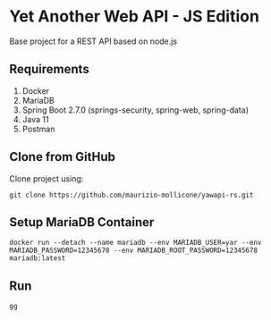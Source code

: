 # Yet Another Web API - JS Edition

Base project for a REST API based on node.js

## Requirements

1. Docker
2. MariaDB
3. Spring Boot 2.7.0 (springs-security, spring-web, spring-data)
4. Java 11
5. Postman

## Clone from GitHub

Clone project using:

```
git clone https://github.com/maurizio-mollicone/yawapi-rs.git
```

## Setup MariaDB Container


```
docker run --detach --name mariadb --env MARIADB_USER=yar --env MARIADB_PASSWORD=12345678 --env MARIADB_ROOT_PASSWORD=12345678 mariadb:latest
```
## Run

```
gg
```